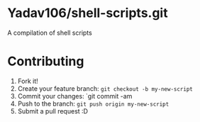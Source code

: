 # Yadav106/shell-scripts.git
A compilation of shell scripts

# Contributing
1. Fork it!
2. Create your feature branch: `git checkout -b my-new-script`
3. Commit your changes: `git commit -am
4. Push to the branch: `git push origin my-new-script`
5. Submit a pull request :D
